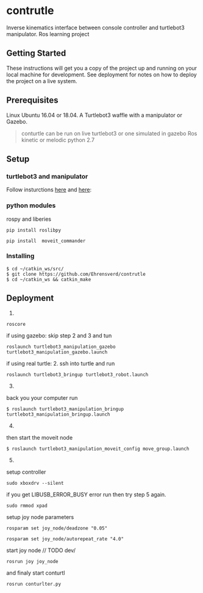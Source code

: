 # contrutle
Inverse kinematics interface between console controller and turtlebot3 manipulator. Ros learning project


## Getting Started

These instructions will get you a copy of the project up and running on your local machine for development. See deployment for notes on how to deploy the project on a live system.

## Prerequisites

Linux Ubuntu 16.04 or 18.04.
A Turtlebot3 waffle with a manipulator or Gazebo.
> conturtle can be run on live turtlebot3 or one simulated in gazebo
Ros kinetic or melodic
python 2.7


## Setup



### turtlebot3 and manipulator
Follow insturctions [here](https://emanual.robotis.com/docs/en/platform/turtlebot3/pc_setup/) and [here](
https://emanual.robotis.com/docs/en/platform/turtlebot3/manipulation/#software-setup):

### python modules
rospy and liberies
```
pip install roslibpy
```

```
pip install  moveit_commander
```

### Installing

```
$ cd ~/catkin_ws/src/
$ git clone https://github.com/Ehrensverd/contrutle
$ cd ~/catkin_ws && catkin_make
```


## Deployment

1.
```
roscore
```
if using gazebo:
skip step 2 and 3 and tun
```
roslaunch turtlebot3_manipulation_gazebo turtlebot3_manipulation_gazebo.launch
```

if using real turtle:
2.
ssh into turtle and run
```
roslaunch turtlebot3_bringup turtlebot3_robot.launch
```
3.
back you your computer run
```
$ roslaunch turtlebot3_manipulation_bringup turtlebot3_manipulation_bringup.launch
```
4.
then start the moveit node
```
$ roslaunch turtlebot3_manipulation_moveit_config move_group.launch
```

5.
setup controller
```
sudo xboxdrv --silent
```
if you get LIBUSB_ERROR_BUSY error 
run then try step 5 again.
```
sudo rmmod xpad
```

setup joy node parameters
```
rosparam set joy_node/deadzone "0.05"

rosparam set joy_node/autorepeat_rate "4.0"
```

start joy node // TODO dev/
```
rosrun joy joy_node
```

and finaly start conturtl
```
rosrun conturlter.py
```
